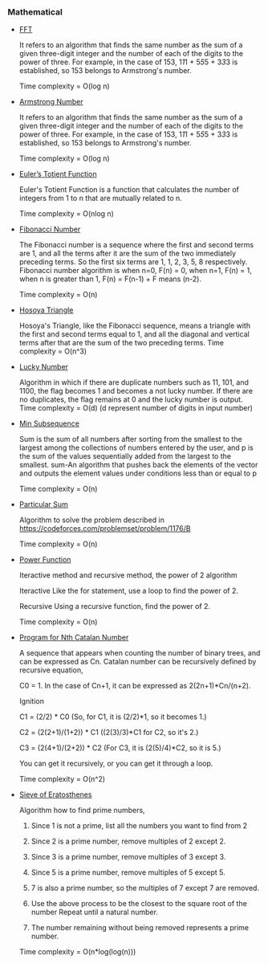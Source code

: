 ### Mathematical
- [FFT](FFT/FFT(Iterative).cpp)

    It refers to an algorithm that finds the same number as the sum of a given three-digit integer and the number of each of the digits to the power of three. For example, in the case of 153, 1*1*1 + 5*5*5 + 3*3*3 is established, so 153 belongs to Armstrong's number.	

    Time complexity = O(log n)

- [Armstrong Number](Armstrong_number_comment.cpp)

    It refers to an algorithm that finds the same number as the sum of a given three-digit integer and the number of each of the digits to the power of three. For example, in the case of 153, 1*1*1 + 5*5*5 + 3*3*3 is established, so 153 belongs to Armstrong's number.		
    
    Time complexity = O(log n)

- [Euler’s Totient Function](Euler's%20Totient%20Function.cpp)

    Euler's Totient Function is a function that calculates the number of integers from 1 to n that are mutually related to n.

    Time complexity = O(nlog n)

- [Fibonacci Number](Fibonacci_no.cpp)
    
    The Fibonacci number is a sequence where the first and second terms are 1, and all the terms after it are the sum of the two immediately preceding terms. So the first six terms are 1, 1, 2, 3, 5, 8 respectively. Fibonacci number algorithm is when n=0, F(n) = 0, when n=1, F(n) = 1, when n is greater than 1, F(n) = F(n-1) + F means (n-2).

    Time complexity = O(n)

- [Hosoya Triangle](Hosoya.cpp)

    Hosoya's Triangle, like the Fibonacci sequence, means a triangle with the first and second terms equal to 1, and all the diagonal and vertical terms after that are the sum of the two preceding terms.
    Time complexity = O(n^3)

- [Lucky Number](Lucky_number_comment.cpp)

    Algorithm in which if there are duplicate numbers such as 11, 101, and 1100, the flag becomes 1 and becomes a not lucky number. If there are no duplicates, the flag remains at 0 and the lucky number is output.
    Time complexity = O(d) (d represent number of digits in input number)

- [Min Subsequence](Min_subsequence.cpp)

    Sum is the sum of all numbers after sorting from the smallest to the largest among the collections of numbers entered by the user, and p is the sum of the values ​​sequentially added from the largest to the smallest. sum-An algorithm that pushes back the elements of the vector and outputs the element values ​​under conditions less than or equal to p
    
    Time complexity = O(n)

- [Particular Sum](Particular_sum.cpp)

    Algorithm to solve the problem described in https://codeforces.com/problemset/problem/1176/B

    Time complexity = O(n)

- [Power Function](Power_Func.cpp)

    Iteractive method and recursive method, the power of 2 algorithm

    Iteractive
    Like the for statement, use a loop to find the power of 2.

    Recursive
    Using a recursive function, find the power of 2.

    Time complexity = O(n)


- [Program for Nth Catalan Number](Program%20for%20nth%20Catalan%20number.cpp)

    A sequence that appears when counting the number of binary trees, and can be expressed as Cn.
    Catalan number can be recursively defined by recursive equation, 
    
    C0 = 1. In the case of Cn+1, it can be expressed as 2(2n+1)*Cn/(n+2).

    Ignition

    C1 = (2/2) * C0 (So, for C1, it is (2/2)*1, so it becomes 1.)

    C2 = (2(2+1)/(1+2)) * C1 ((2(3)/3)*C1 for C2, so it's 2.)

    C3 = (2(4+1)/(2+2)) * C2 (For C3, it is (2(5)/4)*C2, so it is 5.)

    You can get it recursively, or you can get it through a loop. 
    
    Time complexity = O(n^2)

- [Sieve of Eratosthenes](Sieve%20of%eratosthenes.cpp)

    Algorithm how to find prime numbers,
    
    1. Since 1 is not a prime, list all the numbers you want to find from 2
    
    2. Since 2 is a prime number, remove multiples of 2 except 2.
    
    3. Since 3 is a prime number, remove multiples of 3 except 3.
    
    4. Since 5 is a prime number, remove multiples of 5 except 5.
    
    5. 7 is also a prime number, so the multiples of 7 except 7 are removed.
    
    6. Use the above process to be the closest to the square root of the number
    Repeat until a natural number.
    
    7. The number remaining without being removed represents a prime number. 

    Time complexity = O(n*log(log(n)))

